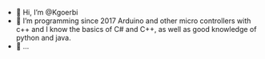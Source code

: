 - 👋 Hi, I’m @Kgoerbi
- 👀 I’m programming since 2017 Arduino and other micro controllers with c++ and I know the basics of C# and C++, as well as good knowledge of python and java.
- 🌱 ... 

<!---
Kgoerbi/Kgoerbi is a ✨ special ✨ repository because its `README.md` (this file) appears on your GitHub profile.
You can click the Preview link to take a look at your changes.
--->
